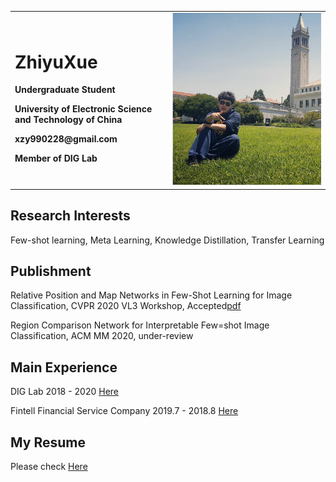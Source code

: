 <div>
<table border="0">
  <tr>
    <td width="50%">
      <h1>ZhiyuXue</h1>
      <p><b>Undergraduate Student</b></p>
      <p><b>University of Electronic Science and Technology of China</b></p>
      <p><b>xzy990228@gmail.com</b></p>
      <p><b>Member of DIG Lab</b></p>
    </td>
    <td width="50%">
      <img src="./xzy.jpg" width="100%"/>      
    </td>
  </tr>
</table>
</div>

## Research Interests
Few-shot learning, Meta Learning, Knowledge Distillation, Transfer Learning

## Publishment
Relative Position and Map Networks in Few-Shot Learning for Image Classification, CVPR 2020 VL3 Workshop, Accepted[pdf](http://openaccess.thecvf.com/content_CVPRW_2020/html/w54/Xue_Relative_Position_and_Map_Networks_in_Few-Shot_Learning_for_Image_CVPRW_2020_paper.html)

Region Comparison Network for Interpretable Few=shot Image Classification, ACM MM 2020, under-review 

## Main Experience
DIG Lab 2018 - 2020 [Here](https://diggers.ai/people/)

Fintell Financial Service Company 2019.7 - 2018.8 [Here](http://en.fintell.com.cn/)

## My Resume 
Please check [Here](https://github.com/chrisyxue/zyxue.github.com/blob/master/%E8%96%9B%E8%87%B3%E5%96%BB-CV.pdf)


  





